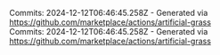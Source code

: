 Commits: 2024-12-12T06:46:45.258Z - Generated via https://github.com/marketplace/actions/artificial-grass
<br>
Commits: 2024-12-12T06:46:45.258Z - Generated via https://github.com/marketplace/actions/artificial-grass
<br>
